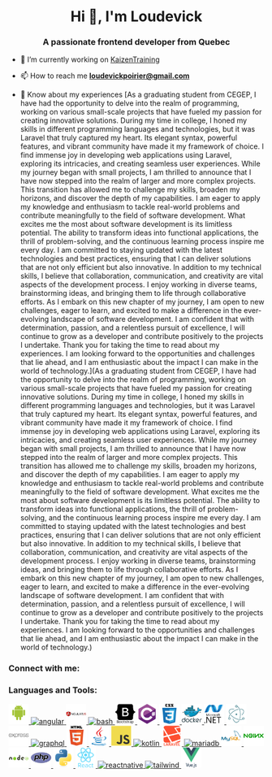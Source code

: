 <h1 align="center">Hi 👋, I'm Loudevick</h1>
<h3 align="center">A passionate frontend developer from Quebec</h3>

- 🔭 I’m currently working on [KaizenTraining](http://kaizentraining.ca/)

- 📫 How to reach me **loudevickpoirier@gmail.com**

- 📄 Know about my experiences [As a graduating student from CEGEP, I have had the opportunity to delve into the realm of programming, working on various small-scale projects that have fueled my passion for creating innovative solutions. During my time in college, I honed my skills in different programming languages and technologies, but it was Laravel that truly captured my heart. Its elegant syntax, powerful features, and vibrant community have made it my framework of choice. I find immense joy in developing web applications using Laravel, exploring its intricacies, and creating seamless user experiences. While my journey began with small projects, I am thrilled to announce that I have now stepped into the realm of larger and more complex projects. This transition has allowed me to challenge my skills, broaden my horizons, and discover the depth of my capabilities. I am eager to apply my knowledge and enthusiasm to tackle real-world problems and contribute meaningfully to the field of software development. What excites me the most about software development is its limitless potential. The ability to transform ideas into functional applications, the thrill of problem-solving, and the continuous learning process inspire me every day. I am committed to staying updated with the latest technologies and best practices, ensuring that I can deliver solutions that are not only efficient but also innovative. In addition to my technical skills, I believe that collaboration, communication, and creativity are vital aspects of the development process. I enjoy working in diverse teams, brainstorming ideas, and bringing them to life through collaborative efforts. As I embark on this new chapter of my journey, I am open to new challenges, eager to learn, and excited to make a difference in the ever-evolving landscape of software development. I am confident that with determination, passion, and a relentless pursuit of excellence, I will continue to grow as a developer and contribute positively to the projects I undertake. Thank you for taking the time to read about my experiences. I am looking forward to the opportunities and challenges that lie ahead, and I am enthusiastic about the impact I can make in the world of technology.](As a graduating student from CEGEP, I have had the opportunity to delve into the realm of programming, working on various small-scale projects that have fueled my passion for creating innovative solutions. During my time in college, I honed my skills in different programming languages and technologies, but it was Laravel that truly captured my heart. Its elegant syntax, powerful features, and vibrant community have made it my framework of choice. I find immense joy in developing web applications using Laravel, exploring its intricacies, and creating seamless user experiences. While my journey began with small projects, I am thrilled to announce that I have now stepped into the realm of larger and more complex projects. This transition has allowed me to challenge my skills, broaden my horizons, and discover the depth of my capabilities. I am eager to apply my knowledge and enthusiasm to tackle real-world problems and contribute meaningfully to the field of software development. What excites me the most about software development is its limitless potential. The ability to transform ideas into functional applications, the thrill of problem-solving, and the continuous learning process inspire me every day. I am committed to staying updated with the latest technologies and best practices, ensuring that I can deliver solutions that are not only efficient but also innovative. In addition to my technical skills, I believe that collaboration, communication, and creativity are vital aspects of the development process. I enjoy working in diverse teams, brainstorming ideas, and bringing them to life through collaborative efforts. As I embark on this new chapter of my journey, I am open to new challenges, eager to learn, and excited to make a difference in the ever-evolving landscape of software development. I am confident that with determination, passion, and a relentless pursuit of excellence, I will continue to grow as a developer and contribute positively to the projects I undertake. Thank you for taking the time to read about my experiences. I am looking forward to the opportunities and challenges that lie ahead, and I am enthusiastic about the impact I can make in the world of technology.)

<h3 align="left">Connect with me:</h3>
<p align="left">
</p>

<h3 align="left">Languages and Tools:</h3>
<p align="left"> <a href="https://developer.android.com" target="_blank" rel="noreferrer"> <img src="https://raw.githubusercontent.com/devicons/devicon/master/icons/android/android-original-wordmark.svg" alt="android" width="40" height="40"/> </a> <a href="https://angular.io" target="_blank" rel="noreferrer"> <img src="https://angular.io/assets/images/logos/angular/angular.svg" alt="angular" width="40" height="40"/> </a> <a href="https://angular.io" target="_blank" rel="noreferrer"> <img src="https://raw.githubusercontent.com/devicons/devicon/master/icons/angularjs/angularjs-original-wordmark.svg" alt="angularjs" width="40" height="40"/> </a> <a href="https://www.gnu.org/software/bash/" target="_blank" rel="noreferrer"> <img src="https://www.vectorlogo.zone/logos/gnu_bash/gnu_bash-icon.svg" alt="bash" width="40" height="40"/> </a> <a href="https://getbootstrap.com" target="_blank" rel="noreferrer"> <img src="https://raw.githubusercontent.com/devicons/devicon/master/icons/bootstrap/bootstrap-plain-wordmark.svg" alt="bootstrap" width="40" height="40"/> </a> <a href="https://www.w3schools.com/cs/" target="_blank" rel="noreferrer"> <img src="https://raw.githubusercontent.com/devicons/devicon/master/icons/csharp/csharp-original.svg" alt="csharp" width="40" height="40"/> </a> <a href="https://www.w3schools.com/css/" target="_blank" rel="noreferrer"> <img src="https://raw.githubusercontent.com/devicons/devicon/master/icons/css3/css3-original-wordmark.svg" alt="css3" width="40" height="40"/> </a> <a href="https://www.docker.com/" target="_blank" rel="noreferrer"> <img src="https://raw.githubusercontent.com/devicons/devicon/master/icons/docker/docker-original-wordmark.svg" alt="docker" width="40" height="40"/> </a> <a href="https://dotnet.microsoft.com/" target="_blank" rel="noreferrer"> <img src="https://raw.githubusercontent.com/devicons/devicon/master/icons/dot-net/dot-net-original-wordmark.svg" alt="dotnet" width="40" height="40"/> </a> <a href="https://www.electronjs.org" target="_blank" rel="noreferrer"> <img src="https://raw.githubusercontent.com/devicons/devicon/master/icons/electron/electron-original.svg" alt="electron" width="40" height="40"/> </a> <a href="https://expressjs.com" target="_blank" rel="noreferrer"> <img src="https://raw.githubusercontent.com/devicons/devicon/master/icons/express/express-original-wordmark.svg" alt="express" width="40" height="40"/> </a> <a href="https://graphql.org" target="_blank" rel="noreferrer"> <img src="https://www.vectorlogo.zone/logos/graphql/graphql-icon.svg" alt="graphql" width="40" height="40"/> </a> <a href="https://www.w3.org/html/" target="_blank" rel="noreferrer"> <img src="https://raw.githubusercontent.com/devicons/devicon/master/icons/html5/html5-original-wordmark.svg" alt="html5" width="40" height="40"/> </a> <a href="https://www.java.com" target="_blank" rel="noreferrer"> <img src="https://raw.githubusercontent.com/devicons/devicon/master/icons/java/java-original.svg" alt="java" width="40" height="40"/> </a> <a href="https://developer.mozilla.org/en-US/docs/Web/JavaScript" target="_blank" rel="noreferrer"> <img src="https://raw.githubusercontent.com/devicons/devicon/master/icons/javascript/javascript-original.svg" alt="javascript" width="40" height="40"/> </a> <a href="https://kotlinlang.org" target="_blank" rel="noreferrer"> <img src="https://www.vectorlogo.zone/logos/kotlinlang/kotlinlang-icon.svg" alt="kotlin" width="40" height="40"/> </a> <a href="https://laravel.com/" target="_blank" rel="noreferrer"> <img src="https://raw.githubusercontent.com/devicons/devicon/master/icons/laravel/laravel-plain-wordmark.svg" alt="laravel" width="40" height="40"/> </a> <a href="https://mariadb.org/" target="_blank" rel="noreferrer"> <img src="https://www.vectorlogo.zone/logos/mariadb/mariadb-icon.svg" alt="mariadb" width="40" height="40"/> </a> <a href="https://www.mysql.com/" target="_blank" rel="noreferrer"> <img src="https://raw.githubusercontent.com/devicons/devicon/master/icons/mysql/mysql-original-wordmark.svg" alt="mysql" width="40" height="40"/> </a> <a href="https://www.nginx.com" target="_blank" rel="noreferrer"> <img src="https://raw.githubusercontent.com/devicons/devicon/master/icons/nginx/nginx-original.svg" alt="nginx" width="40" height="40"/> </a> <a href="https://nodejs.org" target="_blank" rel="noreferrer"> <img src="https://raw.githubusercontent.com/devicons/devicon/master/icons/nodejs/nodejs-original-wordmark.svg" alt="nodejs" width="40" height="40"/> </a> <a href="https://www.php.net" target="_blank" rel="noreferrer"> <img src="https://raw.githubusercontent.com/devicons/devicon/master/icons/php/php-original.svg" alt="php" width="40" height="40"/> </a> <a href="https://www.python.org" target="_blank" rel="noreferrer"> <img src="https://raw.githubusercontent.com/devicons/devicon/master/icons/python/python-original.svg" alt="python" width="40" height="40"/> </a> <a href="https://reactjs.org/" target="_blank" rel="noreferrer"> <img src="https://raw.githubusercontent.com/devicons/devicon/master/icons/react/react-original-wordmark.svg" alt="react" width="40" height="40"/> </a> <a href="https://reactnative.dev/" target="_blank" rel="noreferrer"> <img src="https://reactnative.dev/img/header_logo.svg" alt="reactnative" width="40" height="40"/> </a> <a href="https://tailwindcss.com/" target="_blank" rel="noreferrer"> <img src="https://www.vectorlogo.zone/logos/tailwindcss/tailwindcss-icon.svg" alt="tailwind" width="40" height="40"/> </a> <a href="https://vuejs.org/" target="_blank" rel="noreferrer"> <img src="https://raw.githubusercontent.com/devicons/devicon/master/icons/vuejs/vuejs-original-wordmark.svg" alt="vuejs" width="40" height="40"/> </a> </p>
